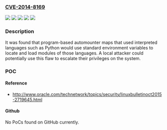 ### [CVE-2014-8169](https://cve.mitre.org/cgi-bin/cvename.cgi?name=CVE-2014-8169)
![](https://img.shields.io/static/v1?label=Product&message=Red%20Hat%20Enterprise%20Linux%206&color=blue)
![](https://img.shields.io/static/v1?label=Product&message=Red%20Hat%20Enterprise%20Linux%207&color=blue)
![](https://img.shields.io/static/v1?label=Version&message=!%201%3A5.0.5-113.el6%20&color=brighgreen)
![](https://img.shields.io/static/v1?label=Version&message=!%201%3A5.0.7-54.el7%20&color=brighgreen)
![](https://img.shields.io/static/v1?label=Vulnerability&message=Untrusted%20Search%20Path&color=brighgreen)

### Description

It was found that program-based automounter maps that used interpreted languages such as Python would use standard environment variables to locate and load modules of those languages. A local attacker could potentially use this flaw to escalate their privileges on the system.

### POC

#### Reference
- http://www.oracle.com/technetwork/topics/security/linuxbulletinoct2015-2719645.html

#### Github
No PoCs found on GitHub currently.


